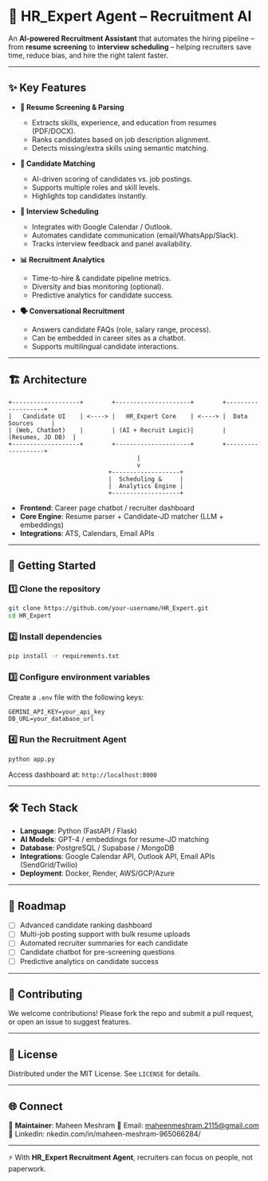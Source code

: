 # 🤖 HR_Expert Agent – Recruitment AI  

An **AI-powered Recruitment Assistant** that automates the hiring pipeline – from **resume screening** to **interview scheduling** – helping recruiters save time, reduce bias, and hire the right talent faster.  

---

## ✨ Key Features  

- **📂 Resume Screening & Parsing**  
  - Extracts skills, experience, and education from resumes (PDF/DOCX).  
  - Ranks candidates based on job description alignment.  
  - Detects missing/extra skills using semantic matching.  

- **🎯 Candidate Matching**  
  - AI-driven scoring of candidates vs. job postings.  
  - Supports multiple roles and skill levels.  
  - Highlights top candidates instantly.  

- **📅 Interview Scheduling**  
  - Integrates with Google Calendar / Outlook.  
  - Automates candidate communication (email/WhatsApp/Slack).  
  - Tracks interview feedback and panel availability.  

- **📊 Recruitment Analytics**  
  - Time-to-hire & candidate pipeline metrics.  
  - Diversity and bias monitoring (optional).  
  - Predictive analytics for candidate success.  

- **🗣️ Conversational Recruitment**  
  - Answers candidate FAQs (role, salary range, process).  
  - Can be embedded in career sites as a chatbot.  
  - Supports multilingual candidate interactions.  

---

## 🏗️ Architecture  

```
+-------------------+        +---------------------+        +-------------------+
|   Candidate UI    | <----> |   HR_Expert Core    | <----> |  Data Sources     |
| (Web, Chatbot)    |        | (AI + Recruit Logic)|        | (Resumes, JD DB)  |
+-------------------+        +---------------------+        +-------------------+
                                    |
                                    v
                            +-------------------+
                            |  Scheduling &     |
                            |  Analytics Engine |
                            +-------------------+
```

- **Frontend**: Career page chatbot / recruiter dashboard  
- **Core Engine**: Resume parser + Candidate-JD matcher (LLM + embeddings)  
- **Integrations**: ATS, Calendars, Email APIs  

---

## 🚀 Getting Started  

### 1️⃣ Clone the repository  
```bash
git clone https://github.com/your-username/HR_Expert.git
cd HR_Expert
```

### 2️⃣ Install dependencies  
```bash
pip install -r requirements.txt
```

### 3️⃣ Configure environment variables  
Create a `.env` file with the following keys:  
```
GEMINI_API_KEY=your_api_key
DB_URL=your_database_url
```

### 4️⃣ Run the Recruitment Agent  
```bash
python app.py
```

Access dashboard at: `http://localhost:8000`  

---

## 🛠️ Tech Stack  

- **Language**: Python (FastAPI / Flask)  
- **AI Models**: GPT-4 / embeddings for resume-JD matching  
- **Database**: PostgreSQL / Supabase / MongoDB  
- **Integrations**: Google Calendar API, Outlook API, Email APIs (SendGrid/Twilio)  
- **Deployment**: Docker, Render, AWS/GCP/Azure  

---

## 📌 Roadmap  

- [ ] Advanced candidate ranking dashboard  
- [ ] Multi-job posting support with bulk resume uploads  
- [ ] Automated recruiter summaries for each candidate  
- [ ] Candidate chatbot for pre-screening questions  
- [ ] Predictive analytics on candidate success  

---

## 🤝 Contributing  

We welcome contributions! Please fork the repo and submit a pull request, or open an issue to suggest features.  

---

## 📄 License  

Distributed under the MIT License. See `LICENSE` for details.  

---

## 🌐 Connect  

👤 **Maintainer**: Maheen Meshram
📧 Email: maheenmeshram.2115@gmail.com  
💼 LinkedIn: nkedin.com/in/maheen-meshram-965066284/  
 

---

⚡ With **HR_Expert Recruitment Agent**, recruiters can focus on people, not paperwork.  
